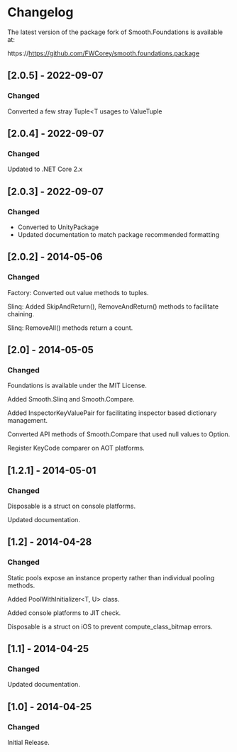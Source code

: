 # Changelog

The latest version of the package fork of Smooth.Foundations is available at:

https://https://github.com/FWCorey/smooth.foundations.package

## [2.0.5] - 2022-09-07
### Changed
Converted a few stray Tuple<T usages to ValueTuple

## [2.0.4] - 2022-09-07
### Changed
Updated to .NET Core 2.x

## [2.0.3] - 2022-09-07
### Changed

- Converted to UnityPackage
- Updated documentation to match package recommended formatting

## [2.0.2] - 2014-05-06
### Changed

Factory: Converted out value methods to tuples.

Slinq: Added SkipAndReturn(), RemoveAndReturn() methods to facilitate chaining.

Slinq: RemoveAll() methods return a count.


## [2.0] - 2014-05-05
### Changed

Foundations is available under the MIT License.

Added Smooth.Slinq and Smooth.Compare.

Added InspectorKeyValuePair for facilitating inspector based dictionary management.

Converted API methods of Smooth.Compare that used null values to Option<T>.

Register KeyCode comparer on AOT platforms.


## [1.2.1] - 2014-05-01
### Changed

Disposable<T> is a struct on console platforms.

Updated documentation.


## [1.2] - 2014-04-28
### Changed

Static pools expose an instance property rather than individual pooling methods.

Added PoolWithInitializer<T, U> class.

Added console platforms to JIT check.

Disposable<T> is a struct on iOS to prevent compute_class_bitmap errors.


## [1.1] - 2014-04-25
### Changed

Updated documentation.


## [1.0] - 2014-04-25
### Changed

Initial Release.
